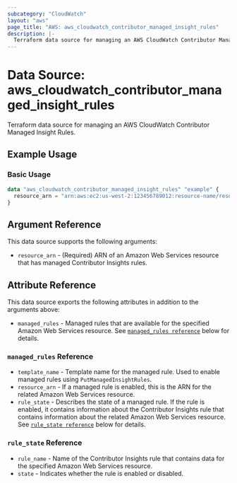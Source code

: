 ```yaml
---
subcategory: "CloudWatch"
layout: "aws"
page_title: "AWS: aws_cloudwatch_contributor_managed_insight_rules"
description: |-
  Terraform data source for managing an AWS CloudWatch Contributor Managed Insight Rules.
---
```


# Data Source: aws_cloudwatch_contributor_managed_insight_rules

Terraform data source for managing an AWS CloudWatch Contributor Managed Insight Rules.

## Example Usage

### Basic Usage

```terraform
data "aws_cloudwatch_contributor_managed_insight_rules" "example" {
  resource_arn = "arn:aws:ec2:us-west-2:123456789012:resource-name/resourceid"
}
```

## Argument Reference

This data source supports the following arguments:

* `resource_arn` - (Required) ARN of an Amazon Web Services resource that has managed Contributor Insights rules.

## Attribute Reference

This data source exports the following attributes in addition to the arguments above:

* `managed_rules` - Managed rules that are available for the specified Amazon Web Services resource. See [`managed_rules reference`](#managed_rules-reference) below for details.

### `managed_rules` Reference

* `template_name` - Template name for the managed rule. Used to enable managed rules using `PutManagedInsightRules`.
* `resource_arn` - If a managed rule is enabled, this is the ARN for the related Amazon Web Services resource.
* `rule_state` - Describes the state of a managed rule. If the rule is enabled, it contains information about the Contributor Insights rule that contains information about the related Amazon Web Services resource. See [`rule_state reference`](#rule_state-reference) below for details.

### `rule_state` Reference

* `rule_name` - Name of the Contributor Insights rule that contains data for the specified Amazon Web Services resource.
* `state` - Indicates whether the rule is enabled or disabled.
